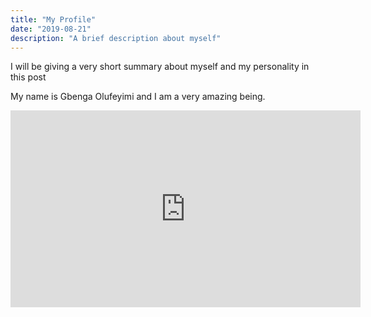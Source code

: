 ```yaml
---
title: "My Profile"
date: "2019-08-21"
description: "A brief description about myself"
---
```


I will be giving a very short summary about myself and my personality in this post

My name is Gbenga Olufeyimi and I am a very amazing being. 

<iframe width="560" height="315" src="https://www.youtube.com/embed/DXJO3AraeMQ" frameborder="0" allow="accelerometer; autoplay; encrypted-media; gyroscope; picture-in-picture" allowfullscreen></iframe>
